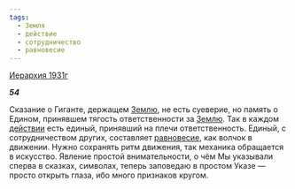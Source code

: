 ```yaml
---
tags:
  - Земля
  - действие
  - сотрудничество
  - равновесие
---
```

[Иерархия 1931г](https://127.0.0.1:4002/agni/1931)

___54___

Сказание о Гиганте, держащем [Землю](../../../tags/#Земля), не есть суеверие, но память о Едином, принявшем тягость ответственности за [Землю](../../../tags/#Земля). Так в каждом [действии](../../../tags/#действие) есть единый, принявший на плечи ответственность. Единый, с сотрудничеством других, составляет [равновесие](../../../tags/#равновесие), как волчок в движении. Нужно сохранять ритм движения, так механика обращается в искусство. Явление простой внимательности, о чём Мы указывали сперва в сказках, символах, теперь заповедаю в простом Указе — просто открыть глаза, ибо много признаков кругом.   

